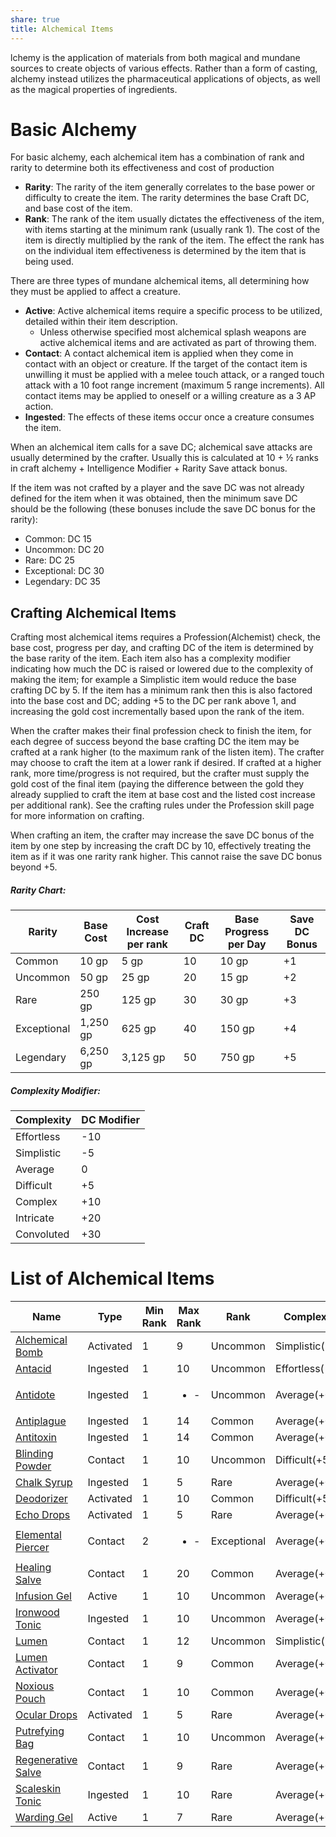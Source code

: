 ```yaml
---
share: true
title: Alchemical Items
---
```

lchemy is the application of materials from both magical and mundane sources to create objects of various effects. Rather than a form of casting, alchemy instead utilizes the pharmaceutical applications of objects, as well as the magical properties of ingredients.
# Basic Alchemy

For basic alchemy, each alchemical item has a combination of rank and rarity to determine both its effectiveness and cost of production

- **Rarity**: The rarity of the item generally correlates to the base power or difficulty to create the item. The rarity determines the base Craft DC, and base cost of the item.
- **Rank**: The rank of the item usually dictates the effectiveness of the item, with items starting at the minimum rank (usually rank 1). The cost of the item is directly multiplied by the rank of the item. The effect the rank has on the individual item effectiveness is determined by the item that is being used.

There are three types of mundane alchemical items, all determining how they must be applied to affect a creature.

- **Active**: Active alchemical items require a specific process to be utilized, detailed within their item description.
    - Unless otherwise specified most alchemical splash weapons are active alchemical items and are activated as part of throwing them.
- **Contact**: A contact alchemical item is applied when they come in contact with an object or creature. If the target of the contact item is unwilling it must be applied with a melee touch attack, or a ranged touch attack with a 10 foot range increment (maximum 5 range increments). All contact items may be applied to oneself or a willing creature as a 3 AP action.
- **Ingested**: The effects of these items occur once a creature consumes the item.

When an alchemical item calls for a save DC; alchemical save attacks are usually determined by the crafter. Usually this is calculated at 10 + ½ ranks in craft alchemy + Intelligence Modifier + Rarity Save attack bonus.

If the item was not crafted by a player and the save DC was not already defined for the item when it was obtained, then the minimum save DC should be the following (these bonuses include the save DC bonus for the rarity):

- Common: DC 15
- Uncommon: DC 20
- Rare: DC 25
- Exceptional: DC 30
- Legendary: DC 35

## Crafting Alchemical Items

Crafting most alchemical items requires a Profession(Alchemist) check, the base cost, progress per day, and crafting DC of the item is determined by the base rarity of the item. Each item also has a complexity modifier indicating how much the DC is raised or lowered due to the complexity of making the item; for example a Simplistic item would reduce the base crafting DC by 5. If the item has a minimum rank then this is also factored into the base cost and DC; adding +5 to the DC per rank above 1, and increasing the gold cost incrementally based upon the rank of the item.

When the crafter makes their final profession check to finish the item, for each degree of success beyond the base crafting DC the item may be crafted at a rank higher (to the maximum rank of the listen item). The crafter may choose to craft the item at a lower rank if desired. If crafted at a higher rank, more time/progress is not required, but the crafter must supply the gold cost of the final item (paying the difference between the gold they already supplied to craft the item at base cost and the listed cost increase per additional rank). See the crafting rules under the Profession skill page for more information on crafting.

When crafting an item, the crafter may increase the save DC bonus of the item by one step by increasing the craft DC by 10, effectively treating the item as if it was one rarity rank higher. This cannot raise the save DC bonus beyond +5.

##### Rarity Chart:

|Rarity|Base Cost|Cost Increase per rank|Craft DC|Base Progress per Day|Save DC Bonus|
|---|---|---|---|---|---|
|Common|10 gp|5 gp|10|10 gp|+1|
|Uncommon|50 gp|25 gp|20|15 gp|+2|
|Rare|250 gp|125 gp|30|30 gp|+3|
|Exceptional|1,250 gp|625 gp|40|150 gp|+4|
|Legendary|6,250 gp|3,125 gp|50|750 gp|+5|

##### Complexity Modifier:

|Complexity|DC Modifier|
|---|---|
|Effortless|-10|
|Simplistic|-5|
|Average|0|
|Difficult|+5|
|Complex|+10|
|Intricate|+20|
|Convoluted|+30|

# List of Alchemical Items
| Name                   | Type      | Min Rank | Max Rank             | Rank        | Complexity      | Weight |
| ---------------------- | --------- | -------- | -------------------- | ----------- | --------------- | ------ |
| [Alchemical Bomb](Alchemical%20Bomb.md)    | Activated | 1        | 9                    | Uncommon    | Simplistic(-5)  | 2 lb   |
| [Antacid](Antacid.md)            | Ingested  | 1        | 10                   | Uncommon    | Effortless(-10) | ½ lb   |
| [Antidote](Antidote.md)           | Ingested  | 1        | <ul><li>\-</li></ul> | Uncommon    | Average(+0)     | 1 lb   |
| [Antiplague](Antiplague.md)         | Ingested  | 1        | 14                   | Common      | Average(+0)     | 1 lb   |
| [Antitoxin](Antitoxin.md)          | Ingested  | 1        | 14                   | Common      | Average(+0)     | 1 lb   |
| [Blinding Powder](Blinding%20Powder.md)    | Contact   | 1        | 10                   | Uncommon    | Difficult(+5)   | 1 lb   |
| [Chalk Syrup](Chalk%20Syrup.md)        | Ingested  | 1        | 5                    | Rare        | Average(+0)     | ½ lb   |
| [Deodorizer](Deodorizer.md)         | Activated | 1        | 10                   | Common      | Difficult(+5)   | 2 lb   |
| [Echo Drops](Echo%20Drops.md)         | Activated | 1        | 5                    | Rare        | Average(+0)     | ½ lb   |
| [Elemental Piercer](Elemental%20Piercer.md)  | Contact   | 2        | <ul><li>\-</li></ul> | Exceptional | Average(+0)     | 2 lb   |
| [Healing Salve](Healing%20Salve.md)      | Contact   | 1        | 20                   | Common      | Average(+0)     | 1 lb   |
| [Infusion Gel](Infusion%20Gel.md)       | Active    | 1        | 10                   | Uncommon    | Average(+0)     | 3 lb   |
| [Ironwood Tonic](Ironwood%20Tonic.md)     | Ingested  | 1        | 10                   | Uncommon    | Average(+0)     | ½ lb   |
| [Lumen](Lumen.md)              | Contact   | 1        | 12                   | Uncommon    | Simplistic(-5)  | ½ lb   |
| [Lumen Activator](Lumen%20Activator.md)    | Contact   | 1        | 9                    | Common      | Average(+0)     | ½ lb   |
| [Noxious Pouch](Noxious%20Pouch.md)      | Contact   | 1        | 10                   | Common      | Average(+0)     | 2 lb   |
| [Ocular Drops](Ocular%20Drops.md)       | Activated | 1        | 5                    | Rare        | Average(+0)     | ½ lb   |
| [Putrefying Bag](Putrefying%20Bag.md)     | Contact   | 1        | 10                   | Uncommon    | Average(+0)     | 3 lb   |
| [Regenerative Salve](Regenerative%20Salve.md) | Contact   | 1        | 9                    | Rare        | Average(+0)     | 2 lb   |
| [Scaleskin Tonic](Scaleskin%20Tonic.md)    | Ingested  | 1        | 10                   | Rare        | Average(+0)     | ½ lb   |
| [Warding Gel](Warding%20Gel.md)        | Active    | 1        | 7                    | Rare        | Average(+0)     | 3 lb   |
